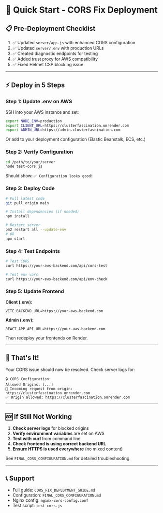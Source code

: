 # 🚀 Quick Start - CORS Fix Deployment

## 📋 Pre-Deployment Checklist

1. ✅ Updated `server/app.js` with enhanced CORS configuration
2. ✅ Updated `server/.env` with production URLs
3. ✅ Created diagnostic endpoints for testing
4. ✅ Added trust proxy for AWS compatibility
5. ✅ Fixed Helmet CSP blocking issue

---

## ⚡ Deploy in 5 Steps

### **Step 1: Update .env on AWS**

SSH into your AWS instance and set:

```bash
export NODE_ENV=production
export CLIENT_URL=https://clusterfascination.onrender.com
export ADMIN_URL=https://admin.clusterfascination.com
```

Or add to your deployment configuration (Elastic Beanstalk, ECS, etc.)

### **Step 2: Verify Configuration**

```bash
cd /path/to/your/server
node test-cors.js
```

Should show: `✅ Configuration looks good!`

### **Step 3: Deploy Code**

```bash
# Pull latest code
git pull origin main

# Install dependencies (if needed)
npm install

# Restart server
pm2 restart all --update-env
# OR
npm start
```

### **Step 4: Test Endpoints**

```bash
# Test CORS
curl https://your-aws-backend.com/api/cors-test

# Test env vars
curl https://your-aws-backend.com/api/env-check
```

### **Step 5: Update Frontend**

**Client (.env):**

```env
VITE_BACKEND_URL=https://your-aws-backend.com
```

**Admin (.env):**

```env
REACT_APP_API_URL=https://your-aws-backend.com
```

Then redeploy your frontends on Render.

---

## 🎯 That's It!

Your CORS issue should now be resolved. Check server logs for:

```
🔒 CORS Configuration:
Allowed Origins: [...]
📨 Incoming request from origin: https://clusterfascination.onrender.com
✅ Origin allowed: https://clusterfascination.onrender.com
```

---

## 🆘 If Still Not Working

1. **Check server logs** for blocked origins
2. **Verify environment variables** are set on AWS
3. **Test with curl** from command line
4. **Check frontend is using correct backend URL**
5. **Ensure HTTPS is used everywhere** (no mixed content)

See `FINAL_CORS_CONFIGURATION.md` for detailed troubleshooting.

---

## 📞 Support

- Full guide: `CORS_FIX_DEPLOYMENT_GUIDE.md`
- Configuration: `FINAL_CORS_CONFIGURATION.md`
- Nginx config: `nginx-cors-config.conf`
- Test script: `test-cors.js`
